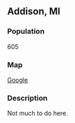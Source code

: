 ## Addison, MI

### Population
605

### Map
[Google](https://www.google.com/maps/place/Addison,+MI+49220/@41.9862172,-84.3579553,15z/data=!3m1!4b1!4m5!3m4!1s0x883d1c797c539c33:0xeddf9077beecfedb!8m2!3d41.986434!4d-84.3471684 "This will get you there")

### Description
Not much to do here.


